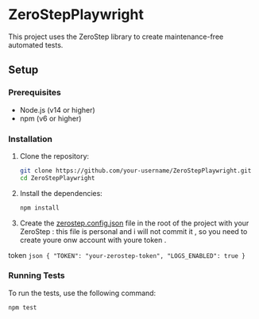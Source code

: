 # ZeroStepPlaywright

This project uses the ZeroStep library to create maintenance-free automated tests.

## Setup

### Prerequisites

- Node.js (v14 or higher)
- npm (v6 or higher)

### Installation

1. Clone the repository:

    ```sh
    git clone https://github.com/your-username/ZeroStepPlaywright.git
    cd ZeroStepPlaywright
    ```

2. Install the dependencies:

    ```sh
    npm install
    ```

3. Create the [zerostep.config.json](http://_vscodecontentref_/2) file in the root of the project with your ZeroStep : this file is personal and i will not commit it , so you need to create youre onw account with youre token .

token    ```json
    {
      "TOKEN": "your-zerostep-token",
      "LOGS_ENABLED": true
    }
    ```

### Running Tests

To run the tests, use the following command:

```sh
npm test